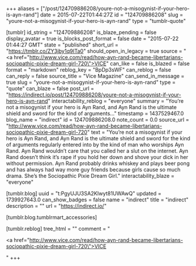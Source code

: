 +++
aliases = ["/post/124709886208/youre-not-a-misogynist-if-your-hero-is-ayn-rand"]
date = 2015-07-22T01:44:27Z
id = "124709886208"
slug = "youre-not-a-misogynist-if-your-hero-is-ayn-rand"
type = "tumblr-quote"

[tumblr]
id_string = "124709886208"
is_blaze_pending = false
display_avatar = true
is_blocks_post_format = false
date = "2015-07-22 01:44:27 GMT"
state = "published"
short_url = "https://tmblr.co/ZY3jby1q9ITa0"
should_open_in_legacy = true
source = "<a href=\"http://www.vice.com/read/how-ayn-rand-became-libertarians-sociopathic-pixie-dream-girl-720\">VICE</a>"
can_like = false
is_blazed = false
format = "markdown"
reblog_key = "BpDp3sWF"
can_reblog = false
can_reply = false
source_title = "Vice Magazine"
can_send_in_message = true
slug = "youre-not-a-misogynist-if-your-hero-is-ayn-rand"
type = "quote"
can_blaze = false
post_url = "https://indirect.io/post/124709886208/youre-not-a-misogynist-if-your-hero-is-ayn-rand"
interactability_reblog = "everyone"
summary = "You’re not a misogynist if your hero is Ayn Rand, and Ayn Rand is the ultimate shield and sword for the kind of arguments..."
timestamp = 1437529467.0
blog_name = "indirect"
id = 124709886208.0
note_count = 0.0
source_url = "http://www.vice.com/read/how-ayn-rand-became-libertarians-sociopathic-pixie-dream-girl-720"
text = "You&rsquo;re not a misogynist if your hero is Ayn Rand, and Ayn Rand is the ultimate shield and sword for the kind of arguments regularly entered into by the kind of man who worships Ayn Rand. Ayn Rand wouldn&rsquo;t care that you called her a slut on the internet. Ayn Rand doesn&rsquo;t think it&rsquo;s rape if you hold her down and shove your dick in her without permission. Ayn Rand probably drinks whiskey and plays beer pong and has always had way more guy friends because girls cause so much drama. She&rsquo;s the Sociopathic Pixie Dream Girl."
interactability_blaze = "everyone"

[tumblr.blog]
uuid = "t:PgyUJU3SA2Klwyt81UWAwQ"
updated = 1739927643.0
can_show_badges = false
name = "indirect"
title = "indirect"
description = ""
url = "https://indirect.io/"

[tumblr.blog.tumblrmart_accessories]

[tumblr.reblog]
tree_html = ""
comment = "<p><a href=\"http://www.vice.com/read/how-ayn-rand-became-libertarians-sociopathic-pixie-dream-girl-720\">VICE</a></p>"
+++
